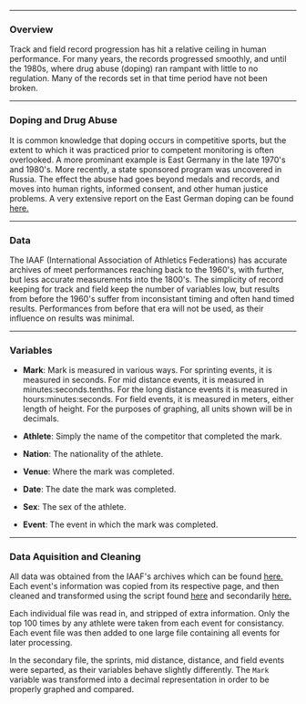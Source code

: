 ***

### Overview

Track and field record progression has hit a relative ceiling in human performance. For many years, the records progressed smoothly, and until the 1980s, where drug abuse (doping) ran rampant with little to no regulation. Many of the records set in that time period have not been broken.

***

### Doping and Drug Abuse

It is common knowledge that doping occurs in competitive sports, but the extent to which it was practiced prior to competent monitoring is often overlooked. A more prominant example is East Germany in the late 1970's and 1980's. More recently, a state sponsored program was uncovered in Russia. The effect the abuse had goes beyond medals and records, and moves into human rights, informed consent, and other human justice problems. A very extensive report on the East German doping can be found [here.](http://clinchem.aaccjnls.org/content/43/7/1262)

***

### Data

The IAAF (International Association of Athletics Federations) has accurate archives of meet performances reaching back to the 1960's, with further, but less accurate measurements into the 1800's. The simplicity of record keeping for track and field keep the number of variables low, but results from before the 1960's suffer from inconsistant timing and often hand timed results. Performances from before that era will not be used, as their influence on results was minimal.

***

### Variables

* **Mark**: Mark is measured in various ways. For sprinting events, it is measured in seconds. For mid distance events, it is measured in minutes:seconds.tenths. For the long distance events it is measured in hours:minutes:seconds. For field events, it is measured in meters, either length of height. For the purposes of graphing, all units shown will be in decimals. 

* **Athlete**: Simply the name of the competitor that completed the mark.

* **Nation**: The nationality of the athlete.

* **Venue**: Where the mark was completed.

* **Date**: The date the mark was completed.

* **Sex**: The sex of the athlete.

* **Event**: The event in which the mark was completed.

***

### Data Aquisition and Cleaning

All data was obtained from the IAAF's archives which can be found [here.](https://www.iaaf.org/records/toplists/sprints/100-metres/outdoor/men/senior) Each event's information was copied from its respective page, and then cleaned and transformed using the script found [here](https://github.com/maxwagner/608/blob/master/final/cleaning.R) and secondarily [here.](https://github.com/maxwagner/608/blob/master/final/getrecords.R)

Each individual file was read in, and stripped of extra information. Only the top 100 times by any athlete were taken from each event for consistancy. Each event file was then added to one large file containing all events for later processing. 

In the secondary file, the sprints, mid distance, distance, and field events were separted, as their variables behave slightly differently. The `Mark` variable was transformed into a decimal representation in order to be properly graphed and compared.

